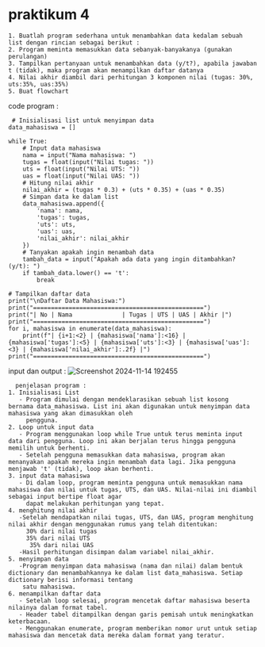 # praktikum 4 
    1. Buatlah program sederhana untuk menambahkan data kedalam sebuah list dengan rincian sebagai berikut :
    2. Program meminta memasukkan data sebanyak-banyakanya (gunakan perulangan)
    3. Tampilkan pertanyaan untuk menambahkan data (y/t?), apabila jawaban t (tidak), maka program akan menampilkan daftar datanya
    4. Nilai akhir diambil dari perhitungan 3 komponen nilai (tugas: 30%, uts:35%, uas:35%)
    5. Buat flowchart
  code program : 

     # Inisialisasi list untuk menyimpan data
    data_mahasiswa = []
    
    while True:
        # Input data mahasiswa
        nama = input("Nama mahasiswa: ")
        tugas = float(input("Nilai tugas: "))
        uts = float(input("Nilai UTS: "))
        uas = float(input("Nilai UAS: "))
        # Hitung nilai akhir
        nilai_akhir = (tugas * 0.3) + (uts * 0.35) + (uas * 0.35)
        # Simpan data ke dalam list
        data_mahasiswa.append({
            'nama': nama,
            'tugas': tugas,
            'uts': uts,
            'uas': uas,
            'nilai_akhir': nilai_akhir
        })
        # Tanyakan apakah ingin menambah data
        tambah_data = input("Apakah ada data yang ingin ditambahkan? (y/t): ")
        if tambah_data.lower() == 't':
            break
    
    # Tampilkan daftar data
    print("\nDaftar Data Mahasiswa:")
    print("================================================")
    print("| No | Nama              | Tugas | UTS | UAS | Akhir |")
    print("================================================")
    for i, mahasiswa in enumerate(data_mahasiswa):
        print(f"| {i+1:<2} | {mahasiswa['nama']:<16} | {mahasiswa['tugas']:<5} | {mahasiswa['uts']:<3} | {mahasiswa['uas']:<3} | {mahasiswa['nilai_akhir']:.2f} |")
    print("================================================")

  input dan output : 
  ![Screenshot 2024-11-14 192455](https://github.com/user-attachments/assets/6058ba32-6617-4d52-943a-1fc0c69aaacd)

      penjelasan program : 
    1. Inisialisasi List
       - Program dimulai dengan mendeklarasikan sebuah list kosong bernama data_mahasiswa. List ini akan digunakan untuk menyimpan data mahasiswa yang akan dimasukkan oleh 
         pengguna.
    2. Loop untuk input data
       - Program menggunakan loop while True untuk terus meminta input data dari pengguna. Loop ini akan berjalan terus hingga pengguna memilih untuk berhenti.
       - Setelah pengguna memasukkan data mahasiswa, program akan menanyakan apakah mereka ingin menambah data lagi. Jika pengguna menjawab 't' (tidak), loop akan berhenti.
    3. input data mahasiswa
       - Di dalam loop, program meminta pengguna untuk memasukkan nama mahasiswa dan nilai untuk tugas, UTS, dan UAS. Nilai-nilai ini diambil sebagai input bertipe float agar 
         dapat melakukan perhitungan yang tepat.
    4. menghitung nilai akhir
       -Setelah mendapatkan nilai tugas, UTS, dan UAS, program menghitung nilai akhir dengan menggunakan rumus yang telah ditentukan:
         30% dari nilai tugas
         35% dari nilai UTS
          35% dari nilai UAS
       -Hasil perhitungan disimpan dalam variabel nilai_akhir.
    5. menyimpan data
       -Program menyimpan data mahasiswa (nama dan nilai) dalam bentuk dictionary dan menambahkannya ke dalam list data_mahasiswa. Setiap dictionary berisi informasi tentang 
        satu mahasiswa.
    6. menampilkan daftar data
       - Setelah loop selesai, program mencetak daftar mahasiswa beserta nilainya dalam format tabel.
       - Header tabel ditampilkan dengan garis pemisah untuk meningkatkan keterbacaan.
       - Menggunakan enumerate, program memberikan nomor urut untuk setiap mahasiswa dan mencetak data mereka dalam format yang teratur.



